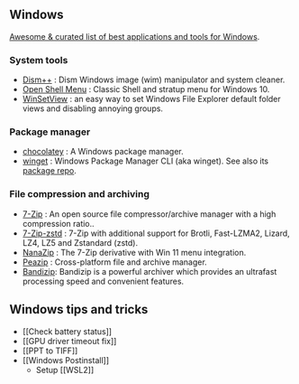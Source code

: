 ## Windows

[Awesome & curated list of best applications and tools for Windows](https://github.com/Awesome-Windows/Awesome).
### System tools
  
- [Dism++](https://github.com/Chuyu-Team/Dism-Multi-language) : Dism Windows image (wim) manipulator and system cleaner.
- [Open Shell Menu](https://github.com/Open-Shell/Open-Shell-Menu) : Classic Shell and stratup menu for Windows 10.
- [WinSetView](https://lesferch.github.io/WinSetView/) : an easy way to set Windows File Explorer default folder views and disabling annoying groups.
### Package manager

- [chocolatey](https://chocolatey.org/) : A Windows package manager.
- [winget](https://github.com/microsoft/winget-cli) : Windows Package Manager CLI (aka winget). See also its [package repo](https://github.com/microsoft/winget-pkgs).
### File compression and archiving

- [7-Zip](https://www.7-zip.org/) : An open source file compressor/archive manager with a high compression ratio..
- [7-Zip-zstd](https://github.com/mcmilk/7-Zip-zstd) : 7-Zip with additional support for Brotli, Fast-LZMA2, Lizard, LZ4, LZ5 and Zstandard (zstd).
- [NanaZip](https://github.com/M2Team/NanaZip) : The 7-Zip derivative with Win 11 menu integration.
- [Peazip](https://github.com/peazip/PeaZip) : Cross-platform file and archive manager.
- [Bandizip](https://en.bandisoft.com/bandizip/): Bandizip is a powerful archiver which provides an ultrafast processing speed and convenient features.

## Windows tips and tricks

- [[Check battery status]]
- [[GPU driver timeout fix]]
- [[PPT to TIFF]]
- [[Windows Postinstall]]
	- Setup [[WSL2]]